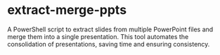 # extract-merge-ppts
A PowerShell script to extract slides from multiple PowerPoint files and merge them into a single presentation. This tool automates the consolidation of presentations, saving time and ensuring consistency.
